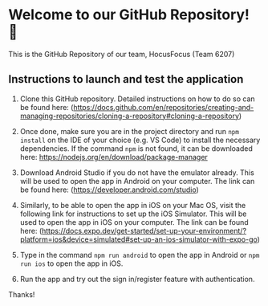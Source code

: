 # Welcome to our GitHub Repository! 👋

This is the GitHub Repository of our team, HocusFocus (Team 6207)

## Instructions to launch and test the application

1. Clone this GitHub repository. Detailed instructions on how to do so can be found here: (https://docs.github.com/en/repositories/creating-and-managing-repositories/cloning-a-repository#cloning-a-repository)

2. Once done, make sure you are in the project directory and run `npm install` on the IDE of your choice (e.g. VS Code) to install the necessary dependencies. If the command `npm` is not found,
   it can be downloaded here: https://nodejs.org/en/download/package-manager

3. Download Android Studio if you do not have the emulator already. This will be used to open the app in Android on your computer. The link can be found here: (https://developer.android.com/studio)
   
4. Similarly, to be able to open the app in iOS on your Mac OS, visit the following link for instructions to set up the iOS Simulator. This will be used to open the app in iOS on your computer.
   The link can be found here: (https://docs.expo.dev/get-started/set-up-your-environment/?platform=ios&device=simulated#set-up-an-ios-simulator-with-expo-go)

5. Type in the command `npm run android` to open the app in Android or `npm run ios` to open the app in iOS.

6. Run the app and try out the sign in/register feature with authentication.

 Thanks!
